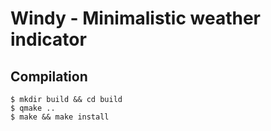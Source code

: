 Windy - Minimalistic weather indicator
======================================


Compilation
-----------

	$ mkdir build && cd build
	$ qmake ..
	$ make && make install
